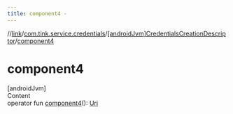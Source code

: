 ```yaml
---
title: component4 -
---
```

//[link](../../index.md)/[com.tink.service.credentials](../index.md)/[[androidJvm]CredentialsCreationDescriptor](index.md)/[component4](component4.md)



# component4  
[androidJvm]  
Content  
operator fun [component4](component4.md)(): [Uri](https://developer.android.com/reference/kotlin/android/net/Uri.html)  




